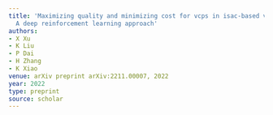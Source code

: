 ```yaml
---
title: 'Maximizing quality and minimizing cost for vcps in isac-based vehicular networks:
  A deep reinforcement learning approach'
authors:
- X Xu
- K Liu
- P Dai
- H Zhang
- K Xiao
venue: arXiv preprint arXiv:2211.00007, 2022
year: 2022
type: preprint
source: scholar
---
```


